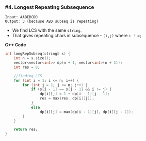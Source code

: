 ### #4. Longest Repeating Subsequence

```
Input: AABEBCDD
Output: 3 (because ABD subseq is repeating)
```

- We find LCS with the same `string`.
- That gives repeating chars in subsequence - `(i,j)` where `i ! =j`

**C++ Code**
```cpp
int longRepSubseq(string& s) {
    int n = s.size();
    vector<vector<int>> dp(n + 1, vector<int>(n + 1));
    int res = 0;

    //finding LCS
    for (int i = 1; i <= n; i++) {
        for (int j = 1; j <= n; j++) {
            if (s[i - 1] == s[j - 1] && i != j) {
                dp[i][j] = 1 + dp[i - 1][j - 1];
                res = max(res, dp[i][j]);
            }
            else
                dp[i][j] = max(dp[i - 1][j], dp[i][j - 1]);
        }
    }

    return res;
}
```
